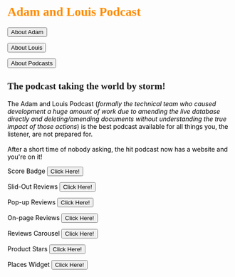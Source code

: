 <html lang="en">
<head>
    <meta charset="UTF-8">
    <style>
        h1   {color: darkorange;}
        p    {color: black;}
    </style>
</head>
<body>
<h1 style="font-family:verdana;">Adam and Louis Podcast</h1>
<form action="about_adam.html">
    <input type="submit" value="About Adam" /></form>
<form action="http://google.com">
    <button type="submit">About Louis</button></form>
<form action="http://google.com">
    <button type="submit">About Podcasts</button></form>

<h2 style="font-family:Comic sans MS;">The podcast taking the world by storm!</h2>
<p>The Adam and Louis Podcast (<em>formally the technical team who caused development a huge amount of work due to amending the live database directly and deleting/amending documents without understanding the true impact of those actions</em>) is the best podcast available for all things you, the listener, are not prepared for.
    <br /><br /> After a short time of nobody asking, the hit podcast now has a website and you're on it!</p>

<form action="score_badge.html">
    <p>Score Badge    <button type="submit">Click Here!</button></p></form>
<form action="slide_out.html">
    <p>Slid-Out Reviews    <button type="submit">Click Here!</button></p></form>
<form action="pop_up.html">
    <p>Pop-up Reviews    <button type="submit">Click Here!</button></p></form>
<form action="on_page.html">
    <p>On-page Reviews    <button type="submit">Click Here!</button></p></form>
<form action="reviews_carousel.html">
    <p>Reviews Carousel    <button type="submit">Click Here!</button></p></form>
<form action="product_stars.html">
    <p>Product Stars    <button type="submit">Click Here!</button></p></form>
<form action="places_widget.html">
    <p>Places Widget    <button type="submit">Click Here!</button></p></form>
</body>
</html>
